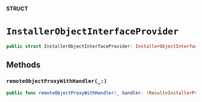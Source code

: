 **STRUCT**

# `InstallerObjectInterfaceProvider`

```swift
public struct InstallerObjectInterfaceProvider: InstallerObjectInterfaceProviderProtocol
```

## Methods
### `remoteObjectProxyWithHandler(_:)`

```swift
public func remoteObjectProxyWithHandler(_ handler: (Result<InstallerProtocol, Error>) -> Void)
```
